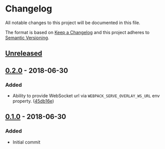 # Changelog
All notable changes to this project will be documented in this file.

The format is based on [Keep a Changelog](http://keepachangelog.com/en/1.0.0/)
and this project adheres to [Semantic Versioning](http://semver.org/spec/v2.0.0.html).

## [Unreleased]

## [0.2.0] - 2018-06-30

### Added
 - Ability to provide WebSocket url via `WEBPACK_SERVE_OVERLAY_WS_URL` env property. ([45db16e])

## [0.1.0] - 2018-06-30

### Added
 - Initial commit

[Unreleased]: https://github.com/g-rath/webpack-serve-overlay/compare/v0.2.0...HEAD

[0.2.0]: https://github.com/g-rath/webpack-serve-overlay/compare/v0.1.0...v0.2.0
[0.1.0]: https://github.com/g-rath/webpack-serve-overlay/compare/v0.0.0...v0.1.0

[45db16e]: https://github.com/g-rath/webpack-serve-overlay/commit/45db16e
